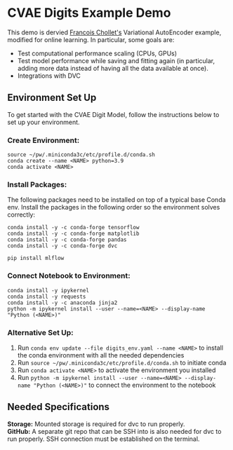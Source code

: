 # CVAE Digits Example Demo
This demo is dervied [Francois Chollet's](https://keras.io/examples/generative/vae/) Variational AutoEncoder example, modified for online learning. In particular, some goals are:

* Test computational performance scaling (CPUs, GPUs)
* Test model performance while saving and fitting again (in particular, adding more data instead of having all the data available at once).
* Integrations with DVC

## Environment Set Up
To get started with the CVAE Digit Model, follow the instructions below to set up your environment.

### Create Environment:
```
source ~/pw/.miniconda3c/etc/profile.d/conda.sh
conda create --name <NAME> python=3.9
conda activate <NAME>
```

### Install Packages:
The following packages need to be installed on top of a typical base Conda env. Install the packages in the following order so the environment solves correctly:
```
conda install -y -c conda-forge tensorflow
conda install -y -c conda-forge matplotlib
conda install -y -c conda-forge pandas
conda install -y -c conda-forge dvc 

pip install mlflow
```

### Connect Notebook to Environment:
```
conda install -y ipykernel
conda install -y requests
conda install -y -c anaconda jinja2
python -m ipykernel install --user --name=<NAME> --display-name "Python (<NAME>)"
```

### Alternative Set Up:

1. Run `conda env update --file digits_env.yaml --name <NAME>` to install the conda environment with all the needed dependencies 
2. Run `source ~/pw/.miniconda3c/etc/profile.d/conda.sh` to initiate conda 
3. Run `conda activate <NAME>` to activate the environment you installed
4. Run `python -m ipykernel install --user --name=<NAME> --display-name "Python (<NAME>)"` to connect the environment to the notebook

## Needed Specifications

**Storage:** Mounted storage is required for dvc to run properly.\
**GitHub:** A separate git repo that can be SSH into is also needed for dvc to run properly. SSH connection must be established on the terminal.
